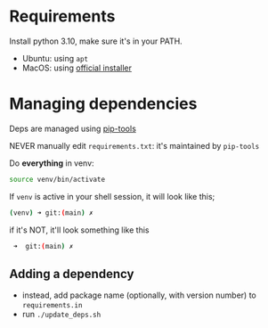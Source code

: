 # Requirements

Install python 3.10, make sure it's in your PATH.

- Ubuntu: using `apt`
- MacOS: using [official installer][mac-install]

# Managing dependencies

Deps are managed using [pip-tools][pip-tools]

NEVER manually edit `requirements.txt`: it's maintained by `pip-tools`

Do **everything** in venv:
```bash
source venv/bin/activate
```

If `venv` is active in your shell session, it will look like this;
```bash
(venv) ➜ git:(main) ✗
```

if it's NOT, it'll look something like this

```bash
 ➜  git:(main) ✗
```

## Adding a dependency

- instead, add package name (optionally, with version number) to `requirements.in`
- run `./update_deps.sh`


[pip-tools]: https://goyatg.com/pip-tools/
[mac-install]: https://www.python.org/downloads/macos/
